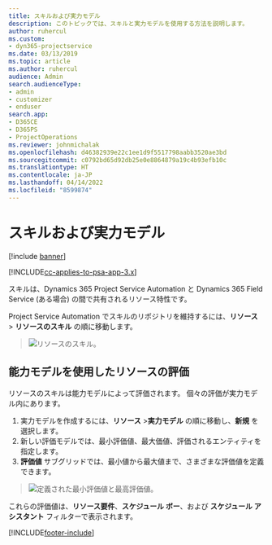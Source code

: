 ```yaml
---
title: スキルおよび実力モデル
description: このトピックでは、スキルと実力モデルを使用する方法を説明します。
author: ruhercul
ms.custom:
- dyn365-projectservice
ms.date: 03/13/2019
ms.topic: article
ms.author: ruhercul
audience: Admin
search.audienceType:
- admin
- customizer
- enduser
search.app:
- D365CE
- D365PS
- ProjectOperations
ms.reviewer: johnmichalak
ms.openlocfilehash: d46382939e22c1ee1d9f5517798aabb3520ae3bd
ms.sourcegitcommit: c0792bd65d92db25e0e8864879a19c4b93efb10c
ms.translationtype: HT
ms.contentlocale: ja-JP
ms.lasthandoff: 04/14/2022
ms.locfileid: "8599874"
---
```

# <a name="skills-and-proficiency-models"></a>スキルおよび実力モデル

[!include [banner](../includes/psa-now-project-operations.md)]

[!INCLUDE[cc-applies-to-psa-app-3.x](../includes/cc-applies-to-psa-app-3x.md)]

スキルは、Dynamics 365 Project Service Automation と Dynamics 365 Field Service (ある場合) の間で共有されるリソース特性です。 

Project Service Automation でスキルのリポジトリを維持するには、**リソース** \> **リソースのスキル** の順に移動します。 

> ![リソースのスキル。](media/Resource-Management-image84.png)

## <a name="use-proficiency-models-to-rate-resources"></a>能力モデルを使用したリソースの評価

リソースのスキルは能力モデルによって評価されます。 個々の評価が実力モデル内にあります。 

1. 実力モデルを作成するには、**リソース** \>**実力モデル** の順に移動し、**新規** を選択します。
2. 新しい評価モデルでは、最小評価値、最大価値、評価されるエンティティを指定します。
3. **評価値** サブグリッドでは、最小値から最大値まで、さまざまな評価値を定義できます。

> ![定義された最小評価値と最高評価値。](media/Resource-Management-image85.png)

これらの評価値は、**リソース要件**、**スケジュール ボー**、および **スケジュール アシスタント** フィルターで表示されます。


[!INCLUDE[footer-include](../includes/footer-banner.md)]
